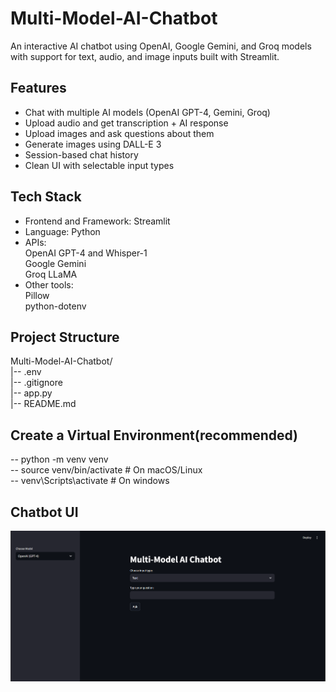 # Multi-Model-AI-Chatbot
An interactive AI chatbot using OpenAI, Google Gemini, and Groq models with support for text, audio, and image inputs built with Streamlit.

## Features
- Chat with multiple AI models (OpenAI GPT-4, Gemini, Groq)
- Upload audio and get transcription + AI response
- Upload images and ask questions about them
- Generate images using DALL-E 3
- Session-based chat history
- Clean UI with selectable input types

## Tech Stack
- Frontend and Framework: Streamlit
- Language: Python
- APIs:<br> OpenAI GPT-4 and Whisper-1<br> Google Gemini<br> Groq LLaMA
- Other tools:<br> Pillow<br> python-dotenv

## Project Structure
Multi-Model-AI-Chatbot/<br>
|-- .env<br>
|-- .gitignore<br>
|-- app.py<br>
|-- README.md 

## Create a Virtual Environment(recommended)<br>
-- python -m venv venv<br>
-- source venv/bin/activate   # On macOS/Linux<br>
-- venv\Scripts\activate # On windows

## Chatbot UI
![Chatbot Screenshot](screenshots/chatbot_ui.png)
